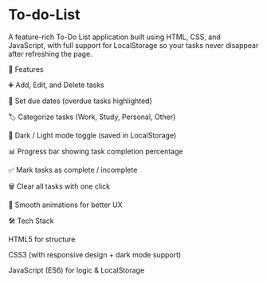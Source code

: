 # To-do-List
A feature-rich To-Do List application built using HTML, CSS, and JavaScript, with full support for LocalStorage so your tasks never disappear after refreshing the page.

🚀 Features

➕ Add, Edit, and Delete tasks

📅 Set due dates (overdue tasks highlighted)

🏷️ Categorize tasks (Work, Study, Personal, Other)

🌙 Dark / Light mode toggle (saved in LocalStorage)

📊 Progress bar showing task completion percentage

✅ Mark tasks as complete / incomplete

🗑️ Clear all tasks with one click

🎨 Smooth animations for better UX

🛠️ Tech Stack

HTML5 for structure

CSS3 (with responsive design + dark mode support)

JavaScript (ES6) for logic & LocalStorage
